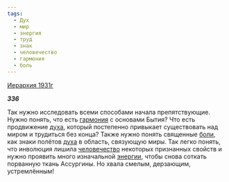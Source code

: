 ```yaml
---
tags:
  - Дух
  - мир
  - энергия
  - труд
  - знак
  - человечество
  - гармония
  - боль
---
```

[Иерархия 1931г](https://127.0.0.1:4002/agni/1931)

___336___

Так нужно исследовать всеми способами начала препятствующие. Нужно понять, что есть [гармония](../../../tags/#гармония) с основами Бытия? Что есть продвижение [духа](../../../tags/#Дух), который постепенно привыкает существовать над миром и трудиться без конца? Также нужно понять священные [боли](../../../tags/#боль), как знаки полётов [духа](../../../tags/#Дух) в область, связующую миры. Так легко понять, что инволюция лишила [человечество](../../../tags/#человечество) некоторых признанных свойств и нужно проявить много изначальной [энергии](../../../tags/#энергия), чтобы снова соткать порванную ткань Ассургины. Но хвала смелым, дерзающим, устремлённым!   

